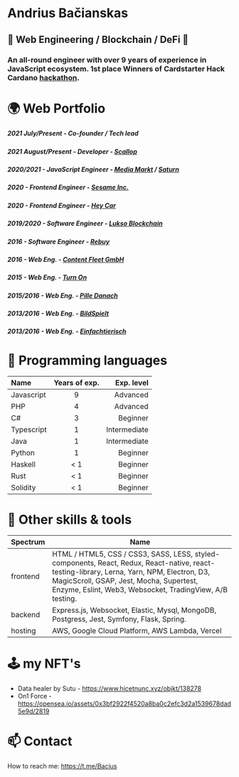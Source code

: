 

# Andrius Bačianskas
## 👾 Web Engineering / Blockchain / DeFi 👾

### An all-round engineer with over 9 years of experience in JavaScript ecosystem. 1st place Winners of Cardstarter Hack Cardano [hackathon](https://twitter.com/cardstarter/status/1451251343247609868?s=21). 

# 🌍 Web Portfolio

##### 2021 July/Present - Co-founder / Tech lead
##### 2021 August/Present - Developer - [Scallop](https://www.scallop.io/)
##### 2020/2021 - JavaScript Engineer - __[Media Markt](https://www.mediamarkt.de)__ / __[Saturn](https://www.saturn.de/)__ 
##### 2020 - Frontend Engineer - __[Sesame Inc.](https://sesamecare.com)__
##### 2020 - Frontend Engineer - __[Hey Car](https://hey.car)__
##### 2019/2020 - Software Engineer - __[Lukso Blockchain](https://lukso.network/)__
##### 2016 - Software Engineer - __[Rebuy](https://www.rebuy.de/)__
##### 2016 - Web Eng. - __[Content Fleet GmbH](https://contentfleet.de/)__
##### 2015 - Web Eng. - __[Turn On](https://www.turn-on.de/)__
##### 2015/2016 - Web Eng. - __[Pille Danach](https://www.pille-danach.de/)__
##### 2013/2016 - Web Eng. - __[BildSpielt](https://spiele.bild.de/)__
##### 2013/2016 - Web Eng. - __[Einfachtierisch](https://einfachtierisch.de/)__

# 🦑 Programming languages
| Name | Years of exp.| Exp. level |
| :---         |     :---:      |          ---: |
| Javascript   | 9     | Advanced    |
| PHP     | 4       | Advanced      |
| C#     | 3       | Beginner      |
| Typescript     | 1       | Intermediate      |
| Java     | 1       | Intermediate      |
| Python     | 1       | Beginner      |
| Haskell     | < 1       | Beginner      |
| Rust     | < 1       | Beginner      |
| Solidity     | < 1       | Beginner      |

# 🧰 Other skills & tools

| Spectrum | Name |
| ---         |          --- |
| frontend   | HTML / HTML5, CSS / CSS3, SASS, LESS, styled-components, React, Redux, React-native, react-testing-library, Lerna, Yarn, NPM, Electron, D3, MagicScroll, GSAP, Jest, Mocha, Supertest, Enzyme, Eslint, Web3, Websocket, TradingView, A/B testing.    |
| backend   | Express.js, Websocket, Elastic, Mysql, MongoDB, Postgress, Jest, Symfony, Flask, Spring.   |
| hosting   | AWS, Google Cloud Platform, AWS Lambda, Vercel  |

# 🕹️ my NFT's
- Data healer by Sutu - https://www.hicetnunc.xyz/objkt/138278
- On1 Force - https://opensea.io/assets/0x3bf2922f4520a8ba0c2efc3d2a1539678dad5e9d/2819


# 📫 Contact 
How to reach me: https://t.me/Bacius

